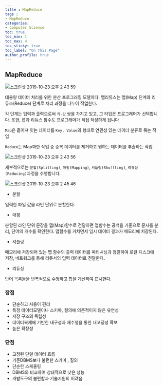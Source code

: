 ```yaml
---
title : MapReduce
tags :
- MapReduce
categories:
- Computer Science
toc: true
toc_min: 1
toc_max: 4
toc_sticky: true
toc_label: "On This Page"
author_profile: true
---
```


## MapReduce

![스크린샷 2019-10-23 오후 2 43 59](https://user-images.githubusercontent.com/44635266/67361458-ac422080-f5a3-11e9-84c3-041140643620.png)

대용량 데이터 처리를 위한 분산 프로그래밍 모델이다. 맵리듀스는 맵(Map) 단계와 리듀스(Reduce) 단계로 처리 과정을 나누어 작업한다.

각 단계는 입력과 출력으로써 `키-값` 쌍을 가지고 있고, 그 타입은 프로그래머가 선택합니다. 또한, 맵과 리듀스 함수도 프로그래머가 직접 작성하게 됩니다

`Map`은 흩어져 잇는 데이터를 `Key, Value`의 형태로 연관성 있는 데이터 분류로 묶는 작업

`Reduce`는 Map화한 작업 중 중복 데이터를 제거하고 원하는 데이터를 추출하는 작업

![스크린샷 2019-10-23 오후 2 43 56](https://user-images.githubusercontent.com/44635266/67361457-ac422080-f5a3-11e9-84e7-7da8d7f8b5fa.png)

세부적으로는 `분할(Splitting)`, `매핑(Mapping)`, `셔플링(Shuffling)`, `리듀싱(Reducing)`과정을 수행합니다.

![스크린샷 2019-10-23 오후 2 45 46](https://user-images.githubusercontent.com/44635266/67361702-66d22300-f5a4-11e9-8958-355182835fce.png)

* 분할

입력한 파일 값을 라인 단위로 분할한다.

* 매핑

분할된 라인 단위 문장을 맵(Map)함수로 전달하면 맵함수는 공백을 기준으로 문자를 분리, 단어의 개수를 확인한다. 맵함수를 거치면서 임시 데이터 결과가 메모리에 저장된다.

* 셔플링

메모리에 저장되어 있는 맵 함수의 출력 데이터를 파티셔닝과 정렬하여 로컬 디스크에 저장, 네트워크를 통해 리듀서의 입력 데이터로 전달한다.

* 리듀싱

단어 목록들을 반복적으로 수행하고 합을 계산하여 표시한다.

### 장점

* 단순하고 사용이 편리 
* 특정 데이터모델이나 스키마, 질의에 의존적이지 않은 유연성 
* 저장 구조의 독립성 
* 데이터복제에 기반한 내구성과 재수행을 통한 내고장성 확보 
* 높은 확장성

### 단점

* 고정된 단일 데이터 흐름 
* 기존DBMS보다 불편한 스키마 , 질의 
* 단순한 스케줄링 
* DBMS와 비교하여 상대적으로 낮은 성능 
* 개발도구의 불편함과 기술지원의 어려움 
